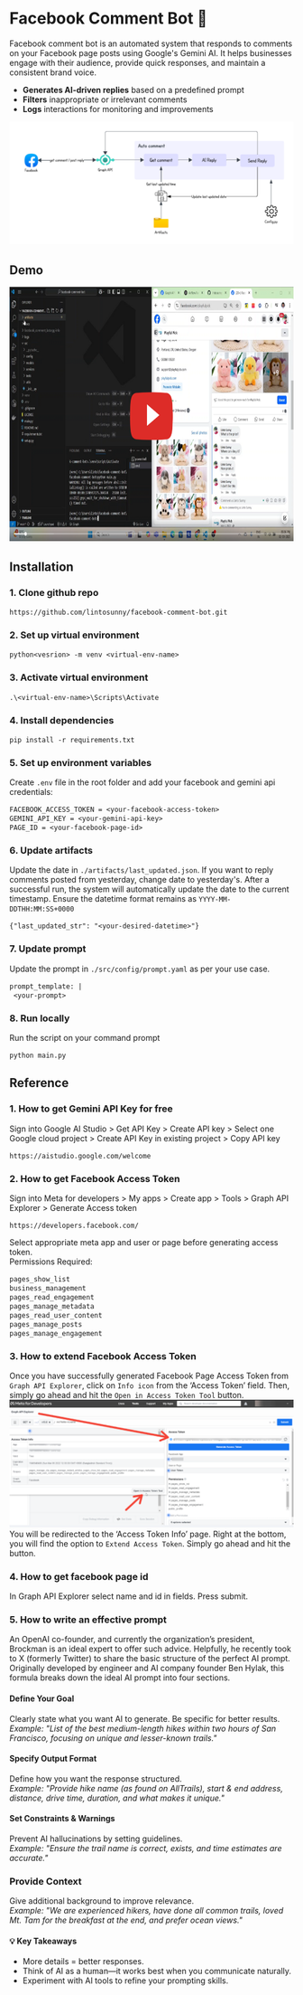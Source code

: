 # Facebook Comment Bot 🤖

Facebook comment bot is an automated system that responds to comments on your Facebook page posts using Google's Gemini AI. It helps businesses engage with their audience, provide quick responses, and maintain a consistent brand voice.  
  
- **Generates AI-driven replies** based on a predefined prompt  
- **Filters** inappropriate or irrelevant comments  
- **Logs** interactions for monitoring and improvements  

![Architecture Diagram](docs/architecture.png)


## Demo
<a href="https://www.youtube.com/watch?v=4py3INBWTow" target="_blank" rel="noopener noreferrer">
  <img src="docs/YT-image.png" width="800" height="450">
</a>


## Installation
### 1. Clone github repo
```
https://github.com/lintosunny/facebook-comment-bot.git
```

### 2. Set up virtual environment
```
python<vesrion> -m venv <virtual-env-name>
```

### 3. Activate virtual environment
```
.\<virtual-env-name>\Scripts\Activate
```

### 4. Install dependencies
```
pip install -r requirements.txt
```

### 5. Set up environment variables
Create ```.env``` file in the root folder and add your facebook and gemini api credentials:
```
FACEBOOK_ACCESS_TOKEN = <your-facebook-access-token>
GEMINI_API_KEY = <your-gemini-api-key>
PAGE_ID = <your-facebook-page-id>
```

### 6. Update artifacts
Update the date in ```./artifacts/last_updated.json```. If you want to reply comments posted from yesterday, change date to yesterday's.
After a successful run, the system will automatically update the date to the current timestamp. Ensure the datetime format remains as ```YYYY-MM-DDTHH:MM:SS+0000```
```
{"last_updated_str": "<your-desired-datetime>"}
```

### 7. Update prompt
Update the prompt in ```./src/config/prompt.yaml``` as per your use case.
```
prompt_template: |
 <your-prompt>
```

### 8. Run locally
Run the script on your command prompt
```
python main.py
```

## Reference
### 1. How to get Gemini API Key for free
Sign into Google AI Studio > Get API Key > Create API key > Select one Google cloud project > Create API Key in existing project > Copy API key
```
https://aistudio.google.com/welcome
```

### 2. How to get Facebook Access Token
Sign into Meta for developers > My apps > Create app > Tools > Graph API Explorer > Generate Access token
```
https://developers.facebook.com/
```
Select appropriate meta app and user or page before generating access token.  
Permissions Required:
```
pages_show_list
business_management
pages_read_engagement
pages_manage_metadata
pages_read_user_content
pages_manage_posts
pages_manage_engagement
```

### 3. How to extend Facebook Access Token
Once you have successfully generated Facebook Page Access Token from ```Graph API Explorer```, click on ```Info icon``` from the ‘Access Token’ field. Then, simply go ahead and hit the ```Open in Access Token Tool``` button.
![Extend facebook access token](docs/extend-access.png)
You will be redirected to the ‘Access Token Info’ page. Right at the bottom, you will find the option to ```Extend Access Token```. Simply go ahead and hit the button.

### 4. How to get facebook page id
In Graph API Explorer select name and id in fields. Press submit.

### 5. How to write an effective prompt  
An OpenAI co-founder, and currently the organization’s president, Brockman is an ideal expert to offer such advice. Helpfully, he recently took to X (formerly Twitter) to share the basic structure of the perfect AI prompt. Originally developed by engineer and AI company founder Ben Hylak, this formula breaks down the ideal AI prompt into four sections. 
#### Define Your Goal  
Clearly state what you want AI to generate. Be specific for better results.  
*Example: "List of the best medium-length hikes within two hours of San Francisco, focusing on unique and lesser-known trails."* 

#### Specify Output Format  
Define how you want the response structured.  
*Example: "Provide hike name (as found on AllTrails), start & end address, distance, drive time, duration, and what makes it unique."*

#### Set Constraints & Warnings  
Prevent AI hallucinations by setting guidelines.  
*Example: "Ensure the trail name is correct, exists, and time estimates are accurate."*  

### Provide Context  
Give additional background to improve relevance.  
*Example: "We are experienced hikers, have done all common trails, loved Mt. Tam for the breakfast at the end, and prefer ocean views."*

#### 💡 Key Takeaways  
- More details = better responses.  
- Think of AI as a human—it works best when you communicate naturally.  
- Experiment with AI tools to refine your prompting skills. 
